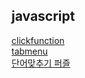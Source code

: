 ## javascript

[clickfunction](http://54.180.147.199/javascript/clickfunction.html)   
[tabmenu](http://54.180.147.199/javascript/tabmenu.html)   
[단어맞추기 퍼즐](http://54.180.147.199/javascript/text2.html)
